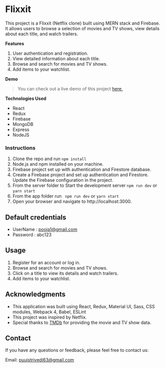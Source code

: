 # Flixxit

This project is a Flixxit (Netflix clone) built using MERN stack and Firebase. It allows users to browse a selection of movies and TV shows, view details about each title, and watch trailers.

**Features**

1. User authentication and registration.
2. View detailed information about each title.
3. Browse and search for movies and TV shows.
4. Add items to your watchlist.

**Demo**

> You can check out a live demo of this project [here.]()

**Technologies Used**
- React
- Redux
- Firebase 
- MongoDB
- Express
- NodeJS

### Instructions
  
1. Clone the repo and run ``npm install``
2. Node.js and npm installed on your machine.
3. Firebase project set up with authentication and Firestore database.
4. Create a Firebase project and set up authentication and Firestore. Update the Firebase configuration in the project.
5. From the server folder to Start the development server ``npm run dev`` or ```yarn start```
6. From the app folder run `` npm run dev`` or ```yarn start```
7. Open your browser and navigate to http://localhost:3000.

**Default credentials**
---
- UserName : pooja1@gmail.com
- Password : abc123


**Usage**
---
1. Register for an account or log in.
2. Browse and search for movies and TV shows.
3. Click on a title to view its details and watch trailers.
4. Add items to your watchlist.

**Acknowledgments**
---
- This application was built using React, Redux, Material UI, Sass, CSS modules, Webpack 4, Babel, ESLint
- This project was inspired by Netflix.
- Special thanks to [TMDb](https://developer.themoviedb.org/docs) for providing the movie and TV show data.
  
**Contact**
---
If you have any questions or feedback, please feel free to contact us:

Email: puujstrivedi63@gmail.com

